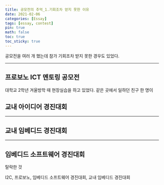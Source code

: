 ```yaml
---
title: 공모전의 추억_1.기회조차 얻지 못한 이유
date: 2021-02-06
categories: [Essay]
tags: [essay, contest]
pin: true
math: false
toc: true
toc_sticky: true
---
```


공모전을 여러 개 했는데 참가 기회조차 받지 못한 경우도 있었다.

***

## __프로보노 ICT 멘토링 공모전__

대학교 2학년 겨울방학 때 현장실습을 하고 있었다. 같은 곳에서 일하던 친구 한 명이

## __교내 아이디어 경진대회__

***

## __교내 임베디드 경진대회__

***

## __임베디드 소프트웨어 경진대회__

탈락한 것

I2C, 프로보노, 임베디드 소프트웨어 경진대회, 교내 임베디드 경진대회